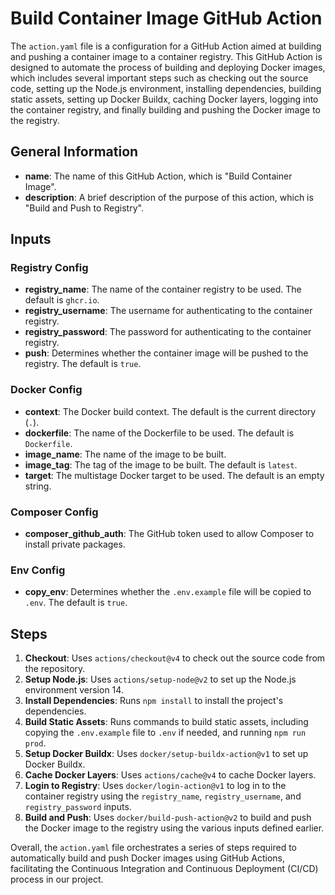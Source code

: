 # Build Container Image GitHub Action

The `action.yaml` file is a configuration for a GitHub Action aimed at building and pushing a container image to a container registry. This GitHub Action is designed to automate the process of building and deploying Docker images, which includes several important steps such as checking out the source code, setting up the Node.js environment, installing dependencies, building static assets, setting up Docker Buildx, caching Docker layers, logging into the container registry, and finally building and pushing the Docker image to the registry.

## General Information

- **name**: The name of this GitHub Action, which is "Build Container Image".
- **description**: A brief description of the purpose of this action, which is "Build and Push to Registry".

## Inputs

### Registry Config

- **registry_name**: The name of the container registry to be used. The default is `ghcr.io`.
- **registry_username**: The username for authenticating to the container registry.
- **registry_password**: The password for authenticating to the container registry.
- **push**: Determines whether the container image will be pushed to the registry. The default is `true`.

### Docker Config

- **context**: The Docker build context. The default is the current directory (`.`).
- **dockerfile**: The name of the Dockerfile to be used. The default is `Dockerfile`.
- **image_name**: The name of the image to be built.
- **image_tag**: The tag of the image to be built. The default is `latest`.
- **target**: The multistage Docker target to be used. The default is an empty string.

### Composer Config

- **composer_github_auth**: The GitHub token used to allow Composer to install private packages.

### Env Config

- **copy_env**: Determines whether the `.env.example` file will be copied to `.env`. The default is `true`.

## Steps

1. **Checkout**: Uses `actions/checkout@v4` to check out the source code from the repository.
2. **Setup Node.js**: Uses `actions/setup-node@v2` to set up the Node.js environment version 14.
3. **Install Dependencies**: Runs `npm install` to install the project's dependencies.
4. **Build Static Assets**: Runs commands to build static assets, including copying the `.env.example` file to `.env` if needed, and running `npm run prod`.
5. **Setup Docker Buildx**: Uses `docker/setup-buildx-action@v1` to set up Docker Buildx.
6. **Cache Docker Layers**: Uses `actions/cache@v4` to cache Docker layers.
7. **Login to Registry**: Uses `docker/login-action@v1` to log in to the container registry using the `registry_name`, `registry_username`, and `registry_password` inputs.
8. **Build and Push**: Uses `docker/build-push-action@v2` to build and push the Docker image to the registry using the various inputs defined earlier.

Overall, the `action.yaml` file orchestrates a series of steps required to automatically build and push Docker images using GitHub Actions, facilitating the Continuous Integration and Continuous Deployment (CI/CD) process in our project.